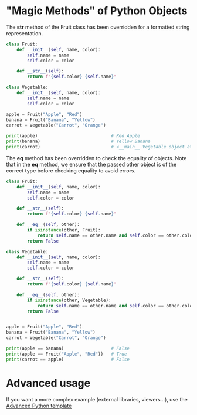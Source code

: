 # "Magic Methods" of Python Objects

The __str__ method of the Fruit class has been overridden for a formatted string representation. 

```python runnable
class Fruit:
    def __init__(self, name, color):
        self.name = name
        self.color = color

    def __str__(self):
        return f"{self.color} {self.name}"

class Vegetable:
    def __init__(self, name, color):
        self.name = name
        self.color = color

apple = Fruit("Apple", "Red")
banana = Fruit("Banana", "Yellow")
carrot = Vegetable("Carrot", "Orange")

print(apple)                            # Red Apple
print(banana)                           # Yellow Banana
print(carrot)                           # <__main__.Vegetable object at 0x000000000000>
```
The __eq__ method has been overridden to check the equality of objects. Note that in the __eq__ method, we ensure that the passed other object is of the correct type before checking equality to avoid errors.

```python runnable
class Fruit:
    def __init__(self, name, color):
        self.name = name
        self.color = color

    def __str__(self):
        return f"{self.color} {self.name}"

    def __eq__(self, other):
        if isinstance(other, Fruit):
            return self.name == other.name and self.color == other.color
        return False

class Vegetable:
    def __init__(self, name, color):
        self.name = name
        self.color = color

    def __str__(self):
        return f"{self.color} {self.name}"

    def __eq__(self, other):
        if isinstance(other, Vegetable):
            return self.name == other.name and self.color == other.color
        return False


apple = Fruit("Apple", "Red")
banana = Fruit("Banana", "Yellow")
carrot = Vegetable("Carrot", "Orange")

print(apple == banana)                  # False
print(apple == Fruit("Apple", "Red"))   # True
print(carrot == apple)                  # False
```

# Advanced usage

If you want a more complex example (external libraries, viewers...), use the [Advanced Python template](https://tech.io/select-repo/429)
